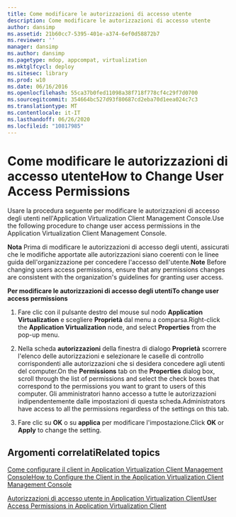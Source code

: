 ```yaml
---
title: Come modificare le autorizzazioni di accesso utente
description: Come modificare le autorizzazioni di accesso utente
author: dansimp
ms.assetid: 21b60cc7-5395-401e-a374-6ef0d58872b7
ms.reviewer: ''
manager: dansimp
ms.author: dansimp
ms.pagetype: mdop, appcompat, virtualization
ms.mktglfcycl: deploy
ms.sitesec: library
ms.prod: w10
ms.date: 06/16/2016
ms.openlocfilehash: 55ca37b0fed11098a38f718f778cf4c29f7d0700
ms.sourcegitcommit: 354664bc527d93f80687cd2eba70d1eea024c7c3
ms.translationtype: MT
ms.contentlocale: it-IT
ms.lasthandoff: 06/26/2020
ms.locfileid: "10817985"
---
```

# <span data-ttu-id="4f28a-103">Come modificare le autorizzazioni di accesso utente</span><span class="sxs-lookup"><span data-stu-id="4f28a-103">How to Change User Access Permissions</span></span>


<span data-ttu-id="4f28a-104">Usare la procedura seguente per modificare le autorizzazioni di accesso degli utenti nell'Application Virtualization Client Management Console.</span><span class="sxs-lookup"><span data-stu-id="4f28a-104">Use the following procedure to change user access permissions in the Application Virtualization Client Management Console.</span></span>

<span data-ttu-id="4f28a-105">**Nota**  Prima di modificare le autorizzazioni di accesso degli utenti, assicurati che le modifiche apportate alle autorizzazioni siano coerenti con le linee guida dell'organizzazione per concedere l'accesso dell'utente.</span><span class="sxs-lookup"><span data-stu-id="4f28a-105">**Note** Before changing users access permissions, ensure that any permissions changes are consistent with the organization's guidelines for granting user access.</span></span>

 

**<span data-ttu-id="4f28a-106">Per modificare le autorizzazioni di accesso degli utenti</span><span class="sxs-lookup"><span data-stu-id="4f28a-106">To change user access permissions</span></span>**

1.  <span data-ttu-id="4f28a-107">Fare clic con il pulsante destro del mouse sul nodo **Application Virtualization** e scegliere **Proprietà** dal menu a comparsa.</span><span class="sxs-lookup"><span data-stu-id="4f28a-107">Right-click the **Application Virtualization** node, and select **Properties** from the pop-up menu.</span></span>

2.  <span data-ttu-id="4f28a-108">Nella scheda **autorizzazioni** della finestra di dialogo **Proprietà** scorrere l'elenco delle autorizzazioni e selezionare le caselle di controllo corrispondenti alle autorizzazioni che si desidera concedere agli utenti del computer.</span><span class="sxs-lookup"><span data-stu-id="4f28a-108">On the **Permissions** tab on the **Properties** dialog box, scroll through the list of permissions and select the check boxes that correspond to the permissions you want to grant to users of this computer.</span></span> <span data-ttu-id="4f28a-109">Gli amministratori hanno accesso a tutte le autorizzazioni indipendentemente dalle impostazioni di questa scheda.</span><span class="sxs-lookup"><span data-stu-id="4f28a-109">Administrators have access to all the permissions regardless of the settings on this tab.</span></span>

3.  <span data-ttu-id="4f28a-110">Fare clic su **OK** o su **applica** per modificare l'impostazione.</span><span class="sxs-lookup"><span data-stu-id="4f28a-110">Click **OK** or **Apply** to change the setting.</span></span>

## <span data-ttu-id="4f28a-111">Argomenti correlati</span><span class="sxs-lookup"><span data-stu-id="4f28a-111">Related topics</span></span>


[<span data-ttu-id="4f28a-112">Come configurare il client in Application Virtualization Client Management Console</span><span class="sxs-lookup"><span data-stu-id="4f28a-112">How to Configure the Client in the Application Virtualization Client Management Console</span></span>](how-to-configure-the-client-in-the-application-virtualization-client-management-console.md)

[<span data-ttu-id="4f28a-113">Autorizzazioni di accesso utente in Application Virtualization Client</span><span class="sxs-lookup"><span data-stu-id="4f28a-113">User Access Permissions in Application Virtualization Client</span></span>](user-access-permissions-in-application-virtualization-client.md)

 

 






